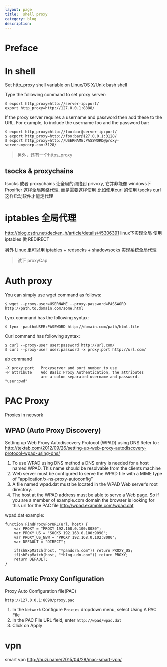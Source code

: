 ```yaml
---
layout: page
title:	shell proxy
category: blog
description: 
---
```

# Preface

# In shell
Set http_proxy shell variable on Linux/OS X/Unix bash shell

Type the following command to set proxy server:

	$ export http_proxy=http://server-ip:port/
	export http_proxy=http://127.0.0.1:8888/

If the proxy server requires a username and password then add these to the URL. For example, to include the username foo and the password bar:

	$ export http_proxy=http://foo:bar@server-ip:port/
	$ export http_proxy=http://foo:bar@127.0.0.1:3128/
	$ export http_proxy=http://USERNAME:PASSWORD@proxy-server.mycorp.com:3128/

> 另外，还有一个https_proxy

## tsocks & proxychains
tsocks 或者 proxychains 让全局的网络到 privoxy, 它并非能像 windows下 Proxifier 这样全局网络代理.
而是需要这样使用 比如使用curl  的使用 tsocks curl 这样启动软件才能走代理

# iptables 全局代理
http://blog.csdn.net/decken_h/article/details/45306391
linux下实现全局  使用 iptables 做 REDIRECT

另外 Linux 里可以用 iptables + redsocks + shadowsocks 实现系统全局代理

> 试下 proxyCap

# Auth proxy
You can simply use wget command as follows:

	$ wget --proxy-user=USERNAME --proxy-password=PASSWORD http://path.to.domain.com/some.html

Lynx command has the following syntax:

	$ lynx -pauth=USER:PASSWORD http://domain.com/path/html.file

Curl command has following syntax:

	$ curl --proxy-user user:password http://url.com/
	$ curl --proxy-user user:password -x proxy:port http://url.com/

ab command

	-X proxy:port   Proxyserver and port number to use
	-P attribute    Add Basic Proxy Authentication, the attributes
                    are a colon separated username and password. "user:pwd"

# PAC Proxy
Proxies in network

## WPAD (Auto Proxy Discovery)
Setting up Web Proxy Autodiscovery Protocol (WPAD) using DNS
Refer to : 
http://tektab.com/2012/09/26/setting-up-web-proxy-autodiscovery-protocol-wpad-using-dns/

1. To use WPAD using DNS method a DNS entry is needed for a host named WPAD. This name should be resolvable from the clients machine
1. Web server must be configured to serve the WPAD file with a MIME type of “application/x-ns-proxy-autoconfig”
1. A file named wpad.dat must be located in the WPAD Web server’s root directory.
1. The host at the WPAD address must be able to serve a Web page.
So if you are a member of example.com domain the browser is looking for this url for the PAC file http://wpad.example.com/wpad.dat

wpad.dat example:

	function FindProxyForURL(url, host) {
		var PROXY = "PROXY 192.168.0.100:8080";
		var PROXY_US = "SOCKS 192.168.0.100:9090";
		var PROXY_US_NEW = "PROXY 192.168.0.102:8080";
		var DEFAULT = "DIRECT";

		if(shExpMatch(host, "*pandora.com")) return PROXY_US;
		if(shExpMatch(host, "*blog.udn.com")) return PROXY;
		return DEFAULT;
	}

## Automatic Proxy Configuration
Proxy Auto Configuration file(PAC)

	http://127.0.0.1:8090/proxy.pac

1. In the `Network` Configure `Proxies` dropdown menu, select Using A PAC File
1. In the PAC File URL field, enter 
`http://wpad/wpad.dat`
1. Click on Apply

# vpn 
smart vpn
http://huzi.name/2015/04/28/mac-smart-vpn/

